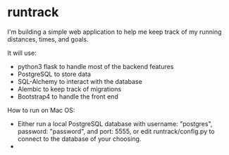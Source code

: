 # runtrack

I'm building a simple web application to help me keep track of my running distances, times, and goals.

It will use:
- python3 flask to handle most of the backend features
- PostgreSQL to store data
- SQL-Alchemy to interact with the database
- Alembic to keep track of migrations
- Bootstrap4 to handle the front end

How to run on Mac OS:
- Either run a local PostgreSQL database with username: "postgres", password: "password", and port: 5555, or edit runtrack/config.py to connect to the database of your choosing.
- 
